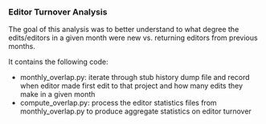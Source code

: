 ### Editor Turnover Analysis

The goal of this analysis was to better understand to what degree the edits/editors in a given month were new vs. returning editors from previous months.

It contains the following code:
* monthly_overlap.py: iterate through stub history dump file and record when editor made first edit to that project and how many edits they make in a given month
* compute_overlap.py: process the editor statistics files from monthly_overlap.py to produce aggregate statistics on editor turnover
